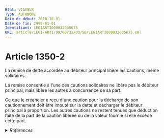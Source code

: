 ```yaml
---
État: VIGUEUR
Type: AUTONOME
Date de début: 2016-10-01
Date de fin: 2999-01-01
Identifiant: LEGIARTI000032035675
URL: article/LEGI/ARTI/00/00/32/03/56/LEGIARTI000032035675.xml
---
```


<h1>Article 1350-2</h1>

La remise de dette accordée au débiteur principal libère les cautions, même
solidaires.<br />

La remise consentie à l'une des cautions solidaires ne libère pas le débiteur
principal, mais libère les autres à concurrence de sa part.<br />

Ce que le créancier a reçu d'une caution pour la décharge de son cautionnement
doit être imputé sur la dette et décharger le débiteur principal à proportion.
Les autres cautions ne restent tenues que déduction faite de la part de la
caution libérée ou de la valeur fournie si elle excède cette part.


<details>
  <summary><em>Références</em></summary>

  <h2>Articles faisant référence à l'article</h2>
  
  <ul>
    <li>
      <a href="https://legal.tricoteuses.fr//redirection/LEGIARTI000032006593?vers=git&vers=legifrance">Ordonnance n° 2016-131 du 10 février 2016 portant réforme du droit des contrats, du régime général et de la preuve des obligations - article 3 ENTIEREMENT_MODIF</a> CREE source
    </li>
  </ul>
  
  <h2>Références faites par l'article</h2>
  
  <ul>
    <li>
      2016-02-10 CREE cible <a href="https://legal.tricoteuses.fr//redirection/LEGIARTI000032006593?vers=git&vers=legifrance">Ordonnance n° 2016-131 du 10 février 2016 portant réforme du droit des contrats, du régime général et de la preuve des obligations - article 3 ENTIEREMENT_MODIF</a>
    </li>
    <li>
      2999-01-01 CONCORDANCE source <a href="https://legal.tricoteuses.fr//redirection/LEGIARTI000006437458?vers=git&vers=legifrance">Code civil - article 1287 AUTONOME ABROGE, en vigueur du 1804-03-21 au 2016-10-01</a>
    </li>
  </ul>
</details>
